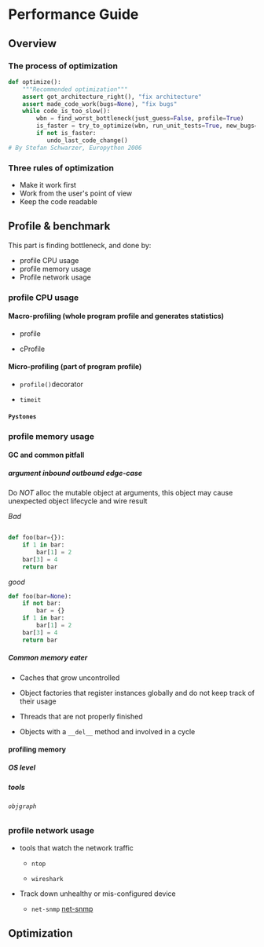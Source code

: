 # Performance Guide

## Overview

### The process of optimization

```python
def optimize():
    """Recommended optimization"""
    assert got_architecture_right(), "fix architecture" 
    assert made_code_work(bugs=None), "fix bugs"
    while code_is_too_slow():
        wbn = find_worst_bottleneck(just_guess=False, profile=True)
        is_faster = try_to_optimize(wbn, run_unit_tests=True, new_bugs=None)
        if not is_faster:
           undo_last_code_change()
# By Stefan Schwarzer, Europython 2006
``` 

### Three rules of optimization

* Make it work first
* Work from the user's point of view
* Keep the code readable

## Profile & benchmark

This part is finding bottleneck, and done by:  

* profile CPU usage
* profile memory usage
* Profile network usage

### profile CPU usage

#### Macro-profiling (whole program profile and generates statistics)

* profile

* cProfile


#### Micro-profiling (part of program profile)

* `profile()`decorator

* `timeit`

#### `Pystones`

### profile memory usage

#### GC and common pitfall

##### argument inbound outbound edge-case

Do *NOT* alloc the mutable object at arguments, this object may cause unexpected object lifecycle and wire result 

*Bad*

```python

def foo(bar={}):
    if 1 in bar:
        bar[1] = 2
    bar[3] = 4
    return bar

```

*good*

```python
def foo(bar=None):
    if not bar:
        bar = {}
    if 1 in bar:
        bar[1] = 2
    bar[3] = 4
    return bar


```

##### Common memory eater

* Caches that grow uncontrolled

* Object factories that register instances globally and do not keep track of their usage

* Threads that are not properly finished

* Objects with a `__del__` method and involved in a cycle

#### profiling memory

##### OS level

##### tools

###### `objgraph`

### profile network usage


* tools that watch the network traffic 

    * `ntop`

    * `wireshark`

* Track down unhealthy or mis-configured device
    
    * `net-snmp`
        [net-snmp](http://www.net-snmp.org/)
        

## Optimization

